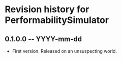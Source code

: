 # Revision history for PerformabilitySimulator

## 0.1.0.0  -- YYYY-mm-dd

* First version. Released on an unsuspecting world.
